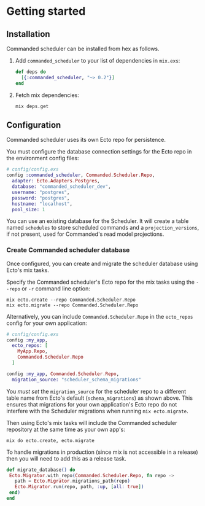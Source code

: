 # Getting started

## Installation

Commanded scheduler can be installed from hex as follows.

1. Add `commanded_scheduler` to your list of dependencies in `mix.exs`:

    ```elixir
    def deps do
      [{:commanded_scheduler, "~> 0.2"}]
    end
    ```

2. Fetch mix dependencies:

    ```console
    mix deps.get
    ```

## Configuration

Commanded scheduler uses its own Ecto repo for persistence.

You must configure the database connection settings for the Ecto repo in the environment config files:

```elixir
# config/config.exs
config :commanded_scheduler, Commanded.Scheduler.Repo,
  adapter: Ecto.Adapters.Postgres,
  database: "commanded_scheduler_dev",
  username: "postgres",
  password: "postgres",
  hostname: "localhost",
  pool_size: 1
```

You can use an existing database for the Scheduler. It will create a table named `schedules` to store scheduled commands and a `projection_versions`, if not present, used for Commanded's read model projections.

### Create Commanded scheduler database

Once configured, you can create and migrate the scheduler database using Ecto's mix tasks.

Specify the Commanded scheduler's Ecto repo for the mix tasks using the `--repo` or `-r` command line option:

```console
mix ecto.create --repo Commanded.Scheduler.Repo
mix ecto.migrate --repo Commanded.Scheduler.Repo
```

Alternatively, you can include `Commanded.Scheduler.Repo` in the `ecto_repos` config for your own application:

```elixir
# config/config.exs
config :my_app,
  ecto_repos: [
    MyApp.Repo,
    Commanded.Scheduler.Repo
  ]

config :my_app, Commanded.Scheduler.Repo,
  migration_source: "scheduler_schema_migrations"
```

You _must set_ the `migration_source` for the scheduler repo to a different table name from Ecto's default (`schema_migrations`) as shown above. This ensures that migrations for your own application's Ecto repo do not interfere with the Scheduler migrations when running `mix ecto.migrate`.

Then using Ecto's mix tasks will include the Commanded scheduler repository at the same time as your own app's:

```console
mix do ecto.create, ecto.migrate
```

To handle migrations in production (since mix is not accessible in a release) then you will need to add this as a release task.
```elixir
def migrate_database() do
 Ecto.Migrator.with_repo(Commanded.Scheduler.Repo, fn repo ->
   path = Ecto.Migrator.migrations_path(repo)
   Ecto.Migrator.run(repo, path, :up, [all: true])
 end)
end
```